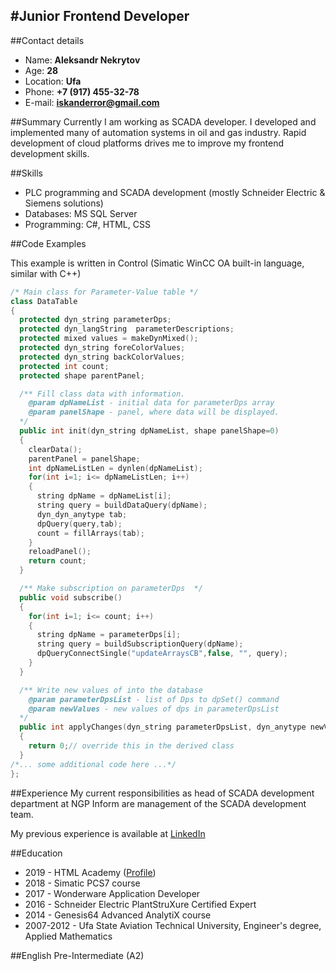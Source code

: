#Junior Frontend Developer
---
##Contact details
* Name: **Aleksandr Nekrytov**
* Age: **28**
* Location: **Ufa**
* Phone: **+7 (917) 455-32-78**
* E-mail: **iskanderror@gmail.com**

##Summary
Currently I am working as SCADA developer. I developed and implemented many of automation systems 
in oil and gas industry. Rapid development of cloud platforms drives me to improve my frontend development skills.

##Skills
* PLC programming and SCADA development (mostly Schneider Electric & Siemens solutions)
* Databases: MS SQL Server
* Programming: C#, HTML, CSS

##Code Examples

This example is written in Control (Simatic WinCC OA built-in language, similar with C++)

``` c++
/* Main class for Parameter-Value table */
class DataTable
{
  protected dyn_string parameterDps;
  protected dyn_langString  parameterDescriptions;
  protected mixed values = makeDynMixed();
  protected dyn_string foreColorValues;
  protected dyn_string backColorValues;
  protected int count;
  protected shape parentPanel;

  /** Fill class data with information.
    @param dpNameList - initial data for parameterDps array
    @param panelShape - panel, where data will be displayed.
  */
  public int init(dyn_string dpNameList, shape panelShape=0)
  {
    clearData();
    parentPanel = panelShape;
    int dpNameListLen = dynlen(dpNameList);
    for(int i=1; i<= dpNameListLen; i++)
    {
      string dpName = dpNameList[i];
      string query = buildDataQuery(dpName);
      dyn_dyn_anytype tab;
      dpQuery(query,tab);
      count = fillArrays(tab);
    }
    reloadPanel();
    return count;
  }

  /** Make subscription on parameterDps  */
  public void subscribe()
  {
    for(int i=1; i<= count; i++)
    {
      string dpName = parameterDps[i];
      string query = buildSubscriptionQuery(dpName);
      dpQueryConnectSingle("updateArraysCB",false, "", query);
    }
  }

  /** Write new values of into the database
    @param parameterDpsList - list of Dps to dpSet() command
    @param newValues - new values of dps in parameterDpsList
  */
  public int applyChanges(dyn_string parameterDpsList, dyn_anytype newValues)
  {
    return 0;// override this in the derived class
  }
/*... some additional code here ...*/
}; 
```

##Experience
My current responsibilities as head of SCADA development department at NGP Inform are management of the SCADA development team.

My previous experience is available at [LinkedIn](https://www.linkedin.com/in/aleksandr-nekrytov-68607b123/ "Aleksandr Nekrytov")

##Education
* 2019 - HTML Academy ([Profile](https://htmlacademy.ru/profile/id1042307 "Aleksandr Nekrytov"))
* 2018 - Simatic PCS7 course
* 2017 - Wonderware Application Developer
* 2016 - Schneider Electric PlantStruXure Certified Expert
* 2014 - Genesis64 Advanced AnalytiX course
* 2007-2012 - Ufa State Aviation Technical University, Engineer's degree, Applied Mathematics

##English
Pre-Intermediate (A2)